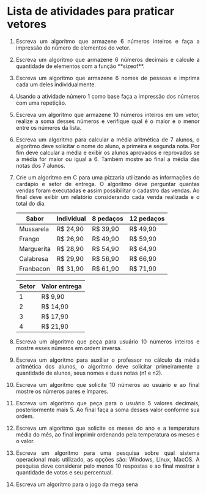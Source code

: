 # Lista de atividades para praticar vetores

1. <p style='text-align: justify;'>Escreva um algoritmo que armazene 6 números inteiros e faça a impressão do número de elementos do vetor.</p>

2. <p style='text-align: justify;'>Escreva um algoritmo que armazene 6 números decimais e calcule a quantidade de elementos com a função **sizeof**.</p>

3. <p style='text-align: justify;'>Escreva um algoritmo que armazene 6 nomes de pessoas e imprima cada um deles individualmente.</p>

4. <p style='text-align: justify;'>Usando a atividade número 1 como base faça a impressão dos números com uma repetição.</p>

5. <p style='text-align: justify;'>Escreva um algoritmo que armazene 10 números inteiros em um vetor, realize a soma desses números e verifique qual é o maior e o menor entre os números da lista.</p>

6. <p style='text-align: justify;'>Escreva um algoritmo para calcular a média aritmética de 7 alunos, o algoritmo deve solicitar o nome do aluno, a primeira e segunda nota. Por fim deve calcular a média e exibir os alunos aprovados e reprovados se a média for maior ou igual a 6. Também mostre ao final a média das notas dos 7 alunos.</p>

7. <p style='text-align: justify'>Crie um algoritmo em C para uma pizzaria utilizando as informações do cardápio e setor de entrega. O algoritmo deve perguntar quantas vendas foram executadas e assim possibilitar o cadastro das vendas. Ao final deve exibir um relatório considerando cada venda realizada e o total do dia.</p>

   |    Sabor    | Individual | 8 pedaços | 12 pedaços |
   | ----------- | -----------|-----------|------------|
   | Mussarela   | R$ 24,90   | R$ 39,90  | R$ 49,90   |
   | Frango      | R$ 26,90   | R$ 49,90  | R$ 59,90   |
   | Marguerita  | R$ 28,90   | R$ 54,90  | R$ 64,90   |
   | Calabresa   | R$ 29,90   | R$ 56,90  | R$ 66,90   |
   | Franbacon   | R$ 31,90   | R$ 61,90  | R$ 71,90   |

   |    Setor    | Valor entrega |
   | ----------- | --------------|
   | 1           | R$ 9,90       |
   | 2           | R$ 14,90      |
   | 3           | R$ 17,90      |
   | 4           | R$ 21,90      |

8. <p style='text-align: justify;'>Escreva um algoritmo que peça para usuário 10 números inteiros e mostre esses números em ordem inversa.</p>

9. <p style='text-align: justify;'>Escreva um algoritmo para auxiliar o professor no cálculo da média aritmética dos alunos, o algoritmo deve solicitar primeiramente a quantidade de alunos, seus nomes e duas notas (n1 e n2).</p>

10. <p style='text-align: justify;'>Escreva um algoritmo que solicite 10 números ao usuário e ao final mostre os números pares e ímpares.</p>

11. <p style='text-align: justify;'>Escreva um algoritmo que peça para o usuário 5 valores decimais, posteriormente mais 5. Ao final faça a soma desses valor conforme sua ordem.</p>

12. <p style='text-align: justify;'>Escreva um algoritmo que solicite os meses do ano e a temperatura média do mês, ao final imprimir ordenando pela temperatura os meses e o valor.</p>

13. <p style='text-align: justify;'>Escreva um algoritmo para uma pesquisa sobre qual sistema operacional mais utilizado, as opções são: Windows, Linux, MacOS. A pesquisa deve considerar pelo menos 10 respostas e ao final mostrar a quantidade de votos e seu percentual.</p>

14. <p style='text-align: justify;'>Escreva um algoritmo para o jogo da mega sena</p>